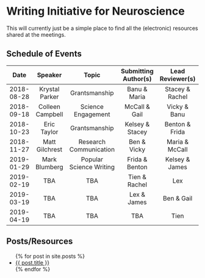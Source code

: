 # Writing Initiative for Neuroscience

This will currently just be a simple place to find all the (electronic) resources shared at the meetings.

## Schedule of Events

|    Date    |      Speaker     |          Topic          | Submitting Author(s) | Lead Reviewer(s) |
|:----------:|:----------------:|:-----------------------:|:--------------------:|:----------------:|
| 2018-08-28 |  Krystal Parker  |      Grantsmanship      |     Banu & Maria     |  Stacey & Rachel |
| 2018-09-18 | Colleen Campbell |    Science Engagement   |     McCall & Gail    |   Vicky & Banu   |
| 2018-10-23 |    Eric Taylor   |      Grantsmanship      |    Kelsey & Stacey   |  Benton & Frida  |
| 2018-11-27 |  Matt Gilchrest  |  Research Communication |      Ben & Vicky     |  Maria & McCall  |
| 2019-01-29 |   Mark Blumberg  | Popular Science Writing |    Frida & Benton    |  Kelsey & James  |
| 2019-02-19 |        TBA       |           TBA           |     Tien & Rachel    |        Lex       |
| 2019-03-19 |        TBA       |           TBA           |      Lex & James     |    Ben & Gail    |
| 2019-04-19 |        TBA       |           TBA           |          TBA         |       Tien       |

## Posts/Resources

<ul>
  {% for post in site.posts %}
    <li>
      <a href="{{ post.url | relative_url }}">{{ post.title }}</a>
    </li>
  {% endfor %}
</ul>